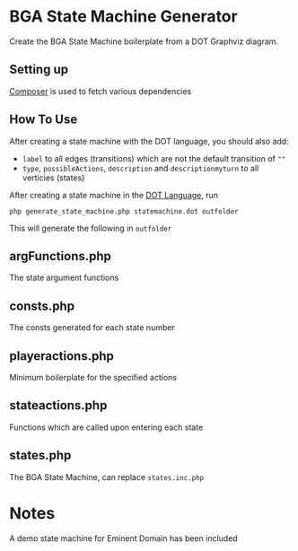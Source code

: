 # BGA State Machine Generator
Create the BGA State Machine boilerplate from a DOT Graphviz diagram.

## Setting up
[Composer](https://getcomposer.org/doc/00-intro.md) is used to fetch various dependencies

## How To Use
After creating a state machine with the DOT language, you should also add:

* `label` to all edges (transitions) which are not the default transition of `""`
* `type`, `possibleActions`, `description` and `descriptionmyturn` to all verticies (states)

After creating a state machine in the [DOT Language](https://graphviz.org/doc/info/lang.html), run

`php generate_state_machine.php statemachine.dot outfolder`

This will generate the following in `outfolder`

## argFunctions.php
The state argument functions

## consts.php
The consts generated for each state number

## playeractions.php
Minimum boilerplate for the specified actions

## stateactions.php
Functions which are called upon entering each state

## states.php
The BGA State Machine, can replace `states.inc.php`

# Notes

A demo state machine for Eminent Domain has been included